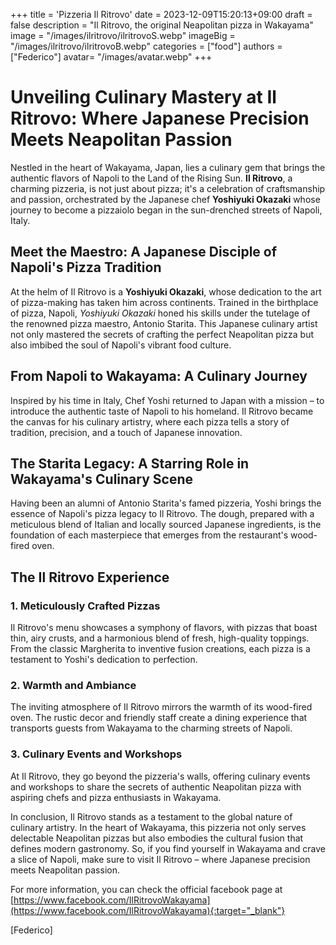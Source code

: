 +++
title = 'Pizzeria Il Ritrovo'
date = 2023-12-09T15:20:13+09:00
draft = false
description = "Il Ritrovo, the original Neapolitan pizza in Wakayama"
image = "/images/ilritrovo/ilritrovoS.webp"
imageBig = "/images/ilritrovo/ilritrovoB.webp"
categories = ["food"]
authors = ["Federico"]
avatar= "/images/avatar.webp"
+++

# Unveiling Culinary Mastery at Il Ritrovo: Where Japanese Precision Meets Neapolitan Passion

Nestled in the heart of Wakayama, Japan, lies a culinary gem that brings the authentic flavors of Napoli to the Land of the Rising Sun. **Il Ritrovo**, a charming pizzeria, is not just about pizza; it's a celebration of craftsmanship and passion, orchestrated by the Japanese chef **Yoshiyuki Okazaki** whose journey to become a pizzaiolo began in the sun-drenched streets of Napoli, Italy.

## Meet the Maestro: A Japanese Disciple of Napoli's Pizza Tradition

At the helm of Il Ritrovo is a **Yoshiyuki Okazaki**, whose dedication to the art of pizza-making has taken him across continents. Trained in the birthplace of pizza, Napoli, *Yoshiyuki Okazaki* honed his skills under the tutelage of the renowned pizza maestro, Antonio Starita. This Japanese culinary artist not only mastered the secrets of crafting the perfect Neapolitan pizza but also imbibed the soul of Napoli's vibrant food culture.

## From Napoli to Wakayama: A Culinary Journey

Inspired by his time in Italy, Chef Yoshi returned to Japan with a mission – to introduce the authentic taste of Napoli to his homeland. Il Ritrovo became the canvas for his culinary artistry, where each pizza tells a story of tradition, precision, and a touch of Japanese innovation.

## The Starita Legacy: A Starring Role in Wakayama's Culinary Scene

Having been an alumni of Antonio Starita's famed pizzeria, Yoshi brings the essence of Napoli's pizza legacy to Il Ritrovo. The dough, prepared with a meticulous blend of Italian and locally sourced Japanese ingredients, is the foundation of each masterpiece that emerges from the restaurant's wood-fired oven.

## The Il Ritrovo Experience

### 1. **Meticulously Crafted Pizzas**

   Il Ritrovo's menu showcases a symphony of flavors, with pizzas that boast thin, airy crusts, and a harmonious blend of fresh, high-quality toppings. From the classic Margherita to inventive fusion creations, each pizza is a testament to Yoshi's dedication to perfection.

### 2. **Warmth and Ambiance**

   The inviting atmosphere of Il Ritrovo mirrors the warmth of its wood-fired oven. The rustic decor and friendly staff create a dining experience that transports guests from Wakayama to the charming streets of Napoli.

### 3. **Culinary Events and Workshops**

   At Il Ritrovo, they go beyond the pizzeria's walls, offering culinary events and workshops to share the secrets of authentic Neapolitan pizza with aspiring chefs and pizza enthusiasts in Wakayama.

In conclusion, Il Ritrovo stands as a testament to the global nature of culinary artistry. In the heart of Wakayama, this pizzeria not only serves delectable Neapolitan pizzas but also embodies the cultural fusion that defines modern gastronomy. So, if you find yourself in Wakayama and crave a slice of Napoli, make sure to visit Il Ritrovo – where Japanese precision meets Neapolitan passion.

For more information, you can check the official facebook page at [https://www.facebook.com/IlRitrovoWakayama](https://www.facebook.com/IlRitrovoWakayama){:target="_blank"}

[Federico]